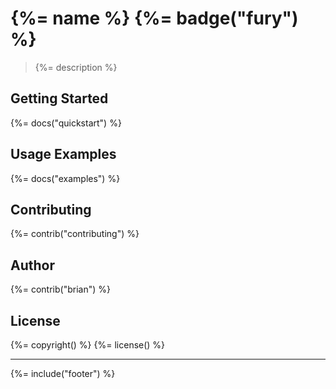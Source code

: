 # {%= name %} {%=  badge("fury") %}

> {%= description %}

## Getting Started
{%= docs("quickstart") %}

## Usage Examples
{%= docs("examples") %}

## Contributing
{%= contrib("contributing") %}

## Author
{%= contrib("brian") %}

## License
{%= copyright() %}
{%= license() %}

***

{%= include("footer") %}
